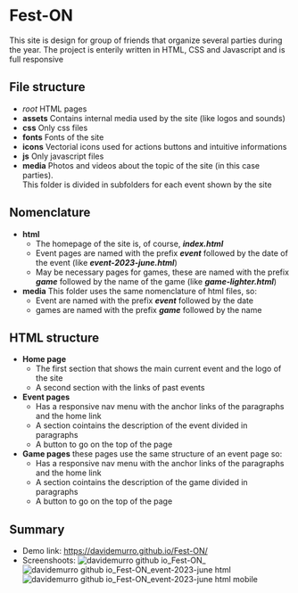 # Fest-ON

This site is design for group of friends that organize several parties during the year.
The project is enterily written in HTML, CSS and Javascript and is full responsive

## File structure

- _root_
  HTML pages
- **assets**
  Contains internal media used by the site (like logos and sounds)
- **css**
  Only css files
- **fonts**
  Fonts of the site
- **icons**
  Vectorial icons used for actions buttons and intuitive informations
- **js**
  Only javascript files
- **media**
  Photos and videos about the topic of the site (in this case parties). <br>
  This folder is divided in subfolders for each event shown by the site

## Nomenclature

- **html**
  - The homepage of the site is, of course, **_index.html_**
  - Event pages are named with the prefix **_event_** followed by the date of the event (like **_event-2023-june.html_**)
  - May be necessary pages for games, these are named with the prefix **_game_** followed by the name of the game (like **_game-lighter.html_**)
- **media**
  This folder uses the same nomenclature of html files, so:
  - Event are named with the prefix **_event_** followed by the date
  - games are named with the prefix **_game_** followed by the name

## HTML structure

- **Home page**
  - The first section that shows the main current event and the logo of the site
  - A second section with the links of past events
- **Event pages**
  - Has a responsive nav menu with the anchor links of the paragraphs and the home link
  - A section cointains the description of the event divided in paragraphs
  - A button to go on the top of the page
- **Game pages**
  these pages use the same structure of an event page so:
  - Has a responsive nav menu with the anchor links of the paragraphs and the home link
  - A section cointains the description of the game divided in paragraphs
  - A button to go on the top of the page

## Summary

- Demo link: https://davidemurro.github.io/Fest-ON/
- Screenshoots:
  ![davidemurro github io_Fest-ON_](https://github.com/DavideMurro/Fest-ON/assets/118051417/6298b10e-d9ec-4a30-ac4d-db415f733d8c)
  ![davidemurro github io_Fest-ON_event-2023-june html](https://github.com/DavideMurro/Fest-ON/assets/118051417/fbaa314d-9228-4e18-a008-d24d79d52194)
  ![davidemurro github io_Fest-ON_event-2023-june html mobile](https://github.com/DavideMurro/Fest-ON/assets/118051417/ef722f21-32b9-4ebc-8415-cba0e1df0b43)
